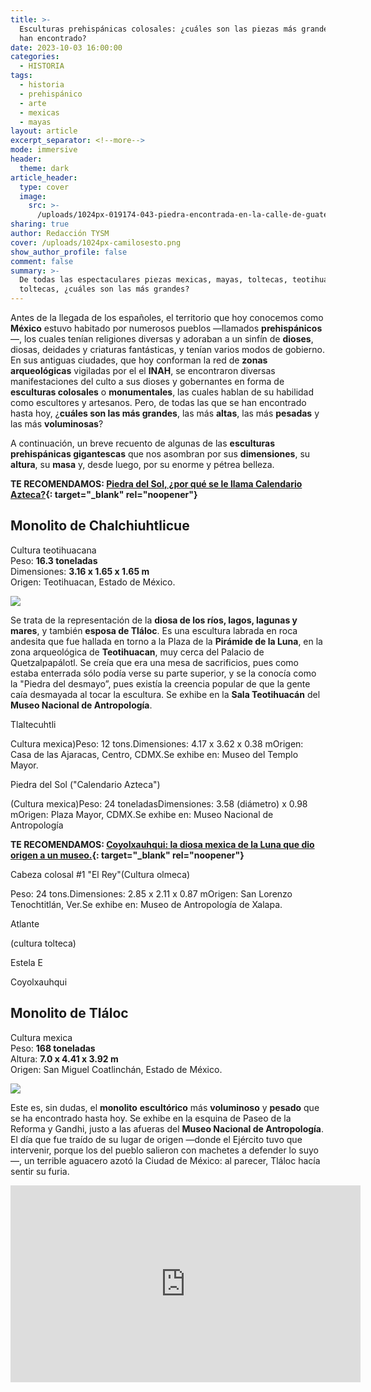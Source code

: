 ```yaml
---
title: >-
  Esculturas prehispánicas colosales: ¿cuáles son las piezas más grandes que se
  han encontrado?
date: 2023-10-03 16:00:00
categories:
  - HISTORIA
tags:
  - historia
  - prehispánico
  - arte
  - mexicas
  - mayas
layout: article
excerpt_separator: <!--more-->
mode: immersive
header:
  theme: dark
article_header:
  type: cover
  image:
    src: >-
      /uploads/1024px-019174-043-piedra-encontrada-en-la-calle-de-guatemala-casi-esquina-con-argentina-febrero-28-1978-32635290705.jpeg
sharing: true
author: Redacción TYSM
cover: /uploads/1024px-camilosesto.png
show_author_profile: false
comment: false
summary: >-
  De todas las espectaculares piezas mexicas, mayas, toltecas, teotihuacanas y
  toltecas, ¿cuáles son las más grandes?
---
```

Antes de la llegada de los españoles, el territorio que hoy conocemos como **México** estuvo habitado por numerosos pueblos —llamados **prehispánicos**—, los cuales tenían religiones diversas y adoraban a un sinfín de **dioses**, diosas, deidades y criaturas fantásticas, y tenían varios modos de gobierno. En sus antiguas ciudades, que hoy conforman la red de **zonas arqueológicas** vigiladas por el el **INAH**, se encontraron diversas manifestaciones del culto a sus dioses y gobernantes en forma de **esculturas colosales** o **monumentales**, las cuales hablan de su habilidad como escultores y artesanos. Pero, de todas las que se han encontrado hasta hoy, ¿**cuáles son las más grandes**, las más **altas**, las más **pesadas** y las más **voluminosas**?

A continuación, un breve recuento de algunas de las **esculturas prehispánicas gigantescas** que nos asombran por sus **dimensiones**, su **altura**, su **masa** y, desde luego, por su enorme y pétrea belleza.

**TE RECOMENDAMOS: [Piedra del Sol, ¿por qué se le llama Calendario Azteca?](https://blog.tonoysumariachi.com/historia/2022/08/26/piedra-del-sol-por-que-se-le-llama-calendario-azteca.html){: target="_blank" rel="noopener"}**

## Monolito de Chalchiuhtlicue

Cultura teotihuacana<br>Peso: **16\.3 toneladas**<br>Dimensiones: **3\.16 x 1.65 x 1.65 m**<br>Origen: Teotihuacan, Estado de México.

![](https://upload.wikimedia.org/wikipedia/commons/thumb/4/42/Teotihuac%C3%A1n_-_Chalchiuhtlicue.jpg/768px-Teotihuac%C3%A1n_-_Chalchiuhtlicue.jpg)

Se trata de la representación de la **diosa de los ríos, lagos, lagunas y mares**, y también **esposa de Tláloc**. Es una escultura labrada en roca andesita que fue hallada en torno a la Plaza de la **Pirámide de la Luna**, en la zona arqueológica de **Teotihuacan**, muy cerca del Palacio de Quetzalpapálotl. Se creía que era una mesa de sacrificios, pues como estaba enterrada sólo podía verse su parte superior, y se la conocía como la "Piedra del desmayo”, pues existía la creencia popular de que la gente caía desmayada al tocar la escultura. Se exhibe en la **Sala Teotihuacán** del **Museo Nacional de Antropología**.

Tlaltecuhtli

Cultura mexica)Peso: 12 tons.Dimensiones: 4.17 x 3.62 x 0.38 mOrigen: Casa de las Ajaracas, Centro, CDMX.Se exhibe en: Museo del Templo Mayor.

Piedra del Sol ("Calendario Azteca")

(Cultura mexica)Peso: 24 toneladasDimensiones: 3.58 (diámetro) x 0.98 mOrigen: Plaza Mayor, CDMX.Se exhibe en: Museo Nacional de Antropología

**TE RECOMENDAMOS: [Coyolxauhqui: la diosa mexica de la Luna que dio origen a un museo.](https://blog.tonoysumariachi.com/historia/2022/08/17/coyolxauhqui-la-diosa-mexica-de-la-luna-que-dio-origen-a-un-museo.html){: target="_blank" rel="noopener"}**

Cabeza colosal \#1 "El Rey"(Cultura olmeca)

Peso: 24 tons.Dimensiones: 2.85 x 2.11 x 0.87 mOrigen: San Lorenzo Tenochtitlán, Ver.Se exhibe en: Museo de Antropología de Xalapa.

Atlante

(cultura tolteca)

Estela E

Coyolxauhqui

## Monolito de Tláloc

Cultura mexica<br>Peso: **168 toneladas**<br>Altura: **7\.0 x 4.41 x 3.92 m**<br>Origen: San Miguel Coatlinchán, Estado de México.

![](https://upload.wikimedia.org/wikipedia/commons/thumb/6/62/Tlaloc_1.jpg/1024px-Tlaloc_1.jpg)

Este es, sin dudas, el **monolito** **escultórico** más **voluminoso** y **pesado** que se ha encontrado hasta hoy. Se exhibe en la esquina de Paseo de la Reforma y Gandhi, justo a las afueras del **Museo Nacional de Antropología**. El día que fue traído de su lugar de origen —donde el Ejército tuvo que intervenir, porque los del pueblo salieron con machetes a defender lo suyo—, un terrible aguacero azotó la Ciudad de México: al parecer, Tláloc hacía sentir su furia.

<iframe width="560" height="315" src="https://www.youtube.com/embed/55Kj0V1p-Bs?si=5z3K3xgyZEMPFlL3" title="YouTube video player" frameborder="0" allow="accelerometer; autoplay; clipboard-write; encrypted-media; gyroscope; picture-in-picture; web-share" allowfullscreen=""></iframe>